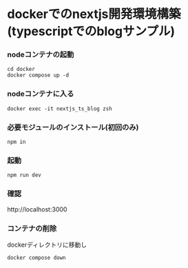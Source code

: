 # dockerでのnextjs開発環境構築(typescriptでのblogサンプル)

### nodeコンテナの起動
```
cd docker
docker compose up -d
```

### nodeコンテナに入る
```
docker exec -it nextjs_ts_blog zsh
```
### 必要モジュールのインストール(初回のみ)
```
npm in
```

### 起動
```npm run dev```

### 確認
http://localhost:3000

### コンテナの削除
dockerディレクトリに移動し
```
docker compose down
```
